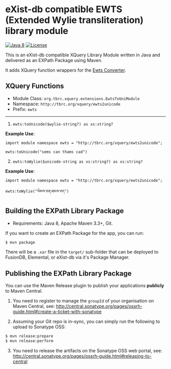 #  eXist-db compatible EWTS (Extended Wylie transliteration) library module

[![Java 8](https://img.shields.io/badge/java-8+-blue.svg)](https://adoptopenjdk.net/)
[![License](https://img.shields.io/badge/license-Apache%202-blue.svg)](https://opensource.org/licenses/Apache-2.0)

This is an eXist-db compatible XQuery Library Module written in Java and delivered as an EXPath Package using Maven.

It adds XQuery function wrappers for the [Ewts Converter](https://github.com/buda-base/ewts-converter).

## XQuery Functions

* Module Class: `org.tbrc.xquery.extensions.EwtsToUniModule`
* Namespace: `http://tbrc.org/xquery/ewts2unicode`
* Prefix: `ewts`

----

1. `ewts:toUnicode($wylie-string?) as xs:string?`

**Example Use**:
```xquery
import module namespace ewts = "http://tbrc.org/xquery/ewts2unicode";

ewts:toUnicode("sems can thams cad")
```

2. `ewts:toWylie($unicode-string as xs:string?) as xs:string?`

**Example Use**:
```xquery
import module namespace ewts = "http://tbrc.org/xquery/ewts2unicode";

ewts:toWylie("སེམས་ཅན་ཐམས་ཅད")
```


## Building the EXPath Library Package

* Requirements: Java 8, Apache Maven 3.3+, Git.

If you want to create an EXPath Package for the app, you can run:

```bash
$ mvn package
```

There will be a `.xar` file in the `target/` sub-folder that can be deployed to FusionDB, Elemental, or eXist-db via it's Package Manager.


## Publishing the EXPath Library Package

You can use the Maven Release plugin to publish your applications **publicly** to Maven Central.

1. You need to register to manage the `groupId` of your organisation on Maven Central, see: http://central.sonatype.org/pages/ossrh-guide.html#create-a-ticket-with-sonatype

2. Assuming your Git repo is in-sync, you can simply run the following to upload to Sonatype OSS:

```bash
$ mvn release:prepare
$ mvn release:perform
```

3. You need to release the artifacts on the Sonatype OSS web portal, see: http://central.sonatype.org/pages/ossrh-guide.html#releasing-to-central
